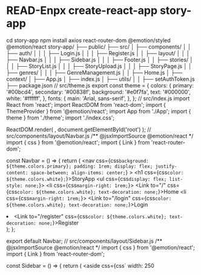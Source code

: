 # READ-Enpx create-react-app story-app
cd story-app
npm install axios react-router-dom @emotion/styled @emotion/react
story-app/
├── public/
├── src/
│   ├── components/
│   │   ├── auth/
│   │   │   ├── Login.js
│   │   │   ├── Register.js
│   │   ├── layout/
│   │   │   ├── Navbar.js
│   │   │   ├── Sidebar.js
│   │   │   ├── Footer.js
│   │   ├── stories/
│   │   │   ├── StoryList.js
│   │   │   ├── StoryUpload.js
│   │   │   ├── StoryPage.js
│   │   ├── genres/
│   │   │   ├── GenreManagement.js
│   │   ├── Home.js
│   ├── context/
│   ├── App.js
│   ├── index.js
│   ├── utils/
│   │   ├── setAuthToken.js
├── package.json
// src/theme.js
export const theme = {
  colors: {
    primary: '#00bcd4',
    secondary: '#00838f',
    background: '#e0f7fa',
    text: '#000000',
    white: '#ffffff',
  },
  fonts: {
    main: 'Arial, sans-serif',
  },
};
// src/index.js
import React from 'react';
import ReactDOM from 'react-dom';
import { ThemeProvider } from '@emotion/react';
import App from './App';
import { theme } from './theme';
import './index.css';

ReactDOM.render(
  <ThemeProvider theme={theme}>
    <App />
  </ThemeProvider>,
  document.getElementById('root')
);
// src/components/layout/Navbar.js
/** @jsxImportSource @emotion/react */
import { css } from '@emotion/react';
import { Link } from 'react-router-dom';

const Navbar = () => {
  return (
    <nav
      css={css`
        background: ${theme.colors.primary};
        padding: 1rem;
        display: flex;
        justify-content: space-between;
        align-items: center;
      `}
    >
      <h1 css={css`color: ${theme.colors.white};`}>StoryApp</h1>
      <ul css={css`display: flex; list-style: none;`}>
        <li css={css`margin-right: 1rem;`}>
          <Link to="/" css={css`color: ${theme.colors.white}; text-decoration: none;`}>Home</Link>
        </li>
        <li css={css`margin-right: 1rem;`}>
          <Link to="/login" css={css`color: ${theme.colors.white}; text-decoration: none;`}>Login</Link>
        </li>
        <li>
          <Link to="/register" css={css`color: ${theme.colors.white}; text-decoration: none;`}>Register</Link>
        </li>
      </ul>
    </nav>
  );
};

export default Navbar;
// src/components/layout/Sidebar.js
/** @jsxImportSource @emotion/react */
import { css } from '@emotion/react';
import { Link } from 'react-router-dom';

const Sidebar = () => {
  return (
    <aside
      css={css`
        width: 250
